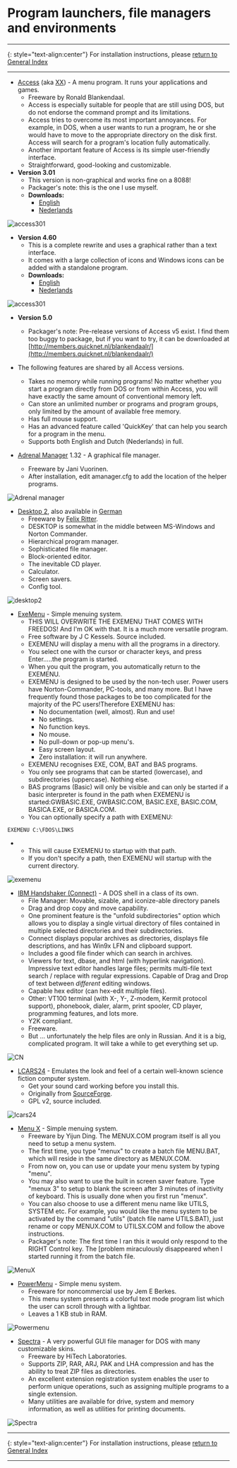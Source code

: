 # Program launchers, file managers and environments

-----

{: style="text-align:center"}
For installation instructions, please [return to General Index](README.md)

-----

+ <u>Access</u> (aka <u>XX</u>) - A menu program. It runs your applications and games.
    + Freeware by Ronald Blankendaal.
    + Access is especially suitable for people that are still using DOS, but do not endorse the command prompt and its limitations.
    + Access tries to overcome its most important annoyances. For example, in DOS, when a user wants to run a program, he or she would have to move to the appropriate directory on the disk first. Access will search for a program's location fully automatically.
    + Another important feature of Access is its simple user-friendly interface.
    + Straightforward, good-looking and customizable.
+ **Version 3.01**
    + This version is non-graphical and works fine on a 8088!
    + Packager's note: this is the one I use myself.
    + **Downloads:**
        + [English](./zip/xx3en.zip)
        + [Nederlands](./zip/xx3nl.zip)

![access301](./imgs/xx301.gif)  

+ **Version 4.60**
    + This is a complete rewrite and uses a graphical rather than a text interface.
    + It comes with a large collection of icons and Windows icons can be added with a standalone program.
    + **Downloads:**
        + [English](./zip/xx4en.zip)
        + [Nederlands](./zip/xx4nl.zip)

![access301](./imgs/xx460.gif)

+ **Version 5.0**
    + Packager's note: Pre-release versions of Access v5 exist. I find them too buggy to package, but if you want to try, it can be downloaded at [http://members.quicknet.nl/blankendaalr/](http://members.quicknet.nl/blankendaalr/)
+ The following features are shared by all Access versions.
    + Takes no memory while running programs! No matter whether you start a program directly from DOS or from within Access, you will have exactly the same amount of conventional memory left.
    + Can store an unlimited number or programs and program groups, only limited by the amount of available free memory.
    + Has full mouse support.
    + Has an advanced feature called 'QuickKey' that can help you search for a program in the menu.
    + Supports both English and Dutch (Nederlands) in full.

+ [Adrenal Manager](./zip/amanager.zip) 1.32 - A graphical file manager.
    + Freeware by Jani Vuorinen.
    + After installation, edit amanager.cfg to add the location of the helper programs.

![Adrenal manager](./imgs/amanager.png)

+ [Desktop 2](./zip/dsk2e.zip), also available in [German](./zip/dsk2g.zip)
    + Freeware by [Felix Ritter](http://www.mevis-research.de/~ritter/awakeideas/desktop.html).
    + DESKTOP is somewhat in the middle between MS-Windows and Norton Commander.
    + Hierarchical program manager.
    + Sophisticated file manager.
    + Block-oriented editor.
    + The inevitable CD player.
    + Calculator.
    + Screen savers.
    + Config tool.

![desktop2](./imgs/dsk2.png)

+ [ExeMenu](./zip/exemenu.zip) - Simple menuing system.
    + THIS WILL OVERWRITE THE EXEMENU THAT COMES WITH FREEDOS! And I'm OK with that. It is a much more versatile program.
    + Free software by J C Kessels. Source included.
    + EXEMENU will display a menu with all the programs in a directory.
    + You select one with the cursor or character keys, and press Enter.....the program is started. 
    + When you quit the program, you automatically return to the EXEMENU.
    + EXEMENU is designed to be used by the non-tech user. Power users have Norton-Commander, PC-tools, and many more. But I have frequently found those packages to be too complicated for the majority of the PC users!Therefore EXEMENU has:
        + No documentation (well, almost). Run and use!
        + No settings.
        + No function keys.
        + No mouse.
        + No pull-down or pop-up menu's.
        + Easy screen layout.
        + Zero installation: it will run anywhere.
    + EXEMENU recognises EXE, COM, BAT and BAS programs.
    + You only see programs that can be started (lowercase), and subdirectories (uppercase). Nothing else.
    + BAS programs (Basic) will only be visible and can only be started if a basic interpreter is found in the path when EXEMENU is started:GWBASIC.EXE, GWBASIC.COM, BASIC.EXE, BASIC.COM, BASICA.EXE, or BASICA.COM.
    + You can optionally specify a path with EXEMENU:
````
EXEMENU C:\FDOS\LINKS
````
+ 
    + This will cause EXEMENU to startup with that path.
    + If you don't specify a path, then EXEMENU will startup with the current directory.

![exemenu](./imgs/exemenu.png)

+ [IBM Handshaker (Connect)](./zip/cn.zip) - A DOS shell in a class of its own.
    + File Manager: Movable, sizable, and iconize-able directory panels
    + Drag and drop copy and move capability.
    + One prominent feature is the "unfold subdirectories" option which allows you to display a single virtual directory of files contained in multiple selected directories and their subdirectories. 
    + Connect displays popular archives as directories, displays file descriptions, and has Win9x LFN and clipboard support. 
    + Includes a good file finder which can search in archives.
    + Viewers for text, dbase, and html (with hyperlink navigation).
    Impressive text editor handles large files; permits multi-file text search / replace with regular expressions. Capable of Drag and Drop of text between *different* editing windows.
    + Capable hex editor (can hex-edit multiple files).
    + Other: VT100 terminal (with X-, Y-, Z-modem, Kermit protocol support), phonebook, dialer, alarm, print spooler, CD player, programming features, and lots more.
    + Y2K compliant.
    + Freeware.
    + But ... unfortunately the help files are only in Russian. And it is a big, complicated program. It will take a while to get everything set up.

![CN](./imgs/cn.png)

+ [LCARS24](./zip/LCARS24.zip) - Emulates the look and feel of a certain well-known science fiction computer system.
    + Get your sound card working before you install this.
    + Originally from [SourceForge](https://sourceforge.net/projects/lcars24/).
    + GPL v2, source included.

![lcars24](./imgs/LCARS24.jpg)

+ [Menu X](./zip/menux.zip) - Simple menuing system.
    + Freeware by Yijun Ding.
    The MENUX.COM program itself is all you need to setup a menu system.
    + The first time, you type "menux" to create a batch file MENU.BAT, which will reside in the same directory as MENUX.COM.
    + From now on, you can use or update your menu system by typing "menu".
    + You may also want to use the built in screen saver feature. Type "menux 3" to setup to blank the screen after 3 minutes of inactivity of keyboard.  This is usually done when you first run "menux". 
    + You can also choose to use a different menu name like UTILS, SYSTEM etc. For example, you would like the menu system to be activated by the command "utils" (batch file name UTILS.BAT), just rename or copy MENUX.COM to UTILSX.COM and follow the above instructions.
    + Packager's note: The first time I ran this it would only respond to the RIGHT Control key. The [problem miraculously disappeared when I started running it from the batch file.

![MenuX](./imgs/menux.png)



+ [PowerMenu](./zip/powrmenu.zip) - Simple menu system.
    + Freeware for noncommercial use by Jem E Berkes.
    +  This menu system presents a colorful text mode program list which the user can scroll through with a lightbar.
    + Leaves a 1 KB stub in RAM. 

![Powermenu](./imgs/powrmenu.png)

+ [Spectra](./zip/spectra.zip) - A very powerful GUI
file manager for DOS with many customizable skins.
    + Freeware by HiTech Laboratories.
    + Supports ZIP, RAR, ARJ, PAK and LHA compression and has the ability to treat ZIP files as directories.
    + An excellent extension registration system enables the user to perform unique operations, such as assigning multiple programs to a single extension.
    + Many utilities are available for drive, system and memory information, as well as utilities for printing documents.

![Spectra](./imgs/spectra.png)

-----

{: style="text-align:center"}
For installation instructions, please [return to General Index](README.md)

-----
